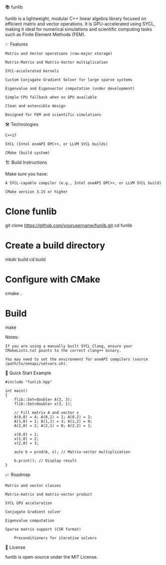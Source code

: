 📚 funlib

funlib is a lightweight, modular C++ linear algebra library focused on efficient matrix and vector operations. It is GPU-accelerated using SYCL, making it ideal for numerical simulations and scientific computing tasks such as Finite Element Methods (FEM).

✨ Features

    Matrix and Vector operations (row-major storage)

    Matrix-Matrix and Matrix-Vector multiplication

    SYCL-accelerated kernels

    Custom Conjugate Gradient Solver for large sparse systems

    Eigenvalue and Eigenvector computation (under development)

    Simple CPU fallback when no GPU available

    Clean and extensible design

    Designed for FEM and scientific simulations

🛠 Technologies

    C++17

    SYCL (Intel oneAPI DPC++, or LLVM SYCL builds)

    CMake (build system)

🏗️ Build Instructions

Make sure you have:

    A SYCL-capable compiler (e.g., Intel oneAPI DPC++, or LLVM SYCL build)

    CMake version 3.15 or higher

# Clone funlib
git clone https://github.com/yourusername/funlib.git
cd funlib

# Create a build directory
mkdir build
cd build

# Configure with CMake
cmake ..

# Build
make

Notes:

    If you are using a manually built SYCL Clang, ensure your CMakeLists.txt points to the correct clang++ binary.

    You may need to set the environment for oneAPI compilers (source /path/to/oneapi/setvars.sh).

🚀 Quick Start Example

    #include "funlib.hpp"

    int main()
    {
        flib::Set<double> A(3, 3);
        flib::Set<double> x(3, 1);

        // Fill matrix A and vector x
        A(0,0) = 4; A(0,1) = 1; A(0,2) = 2;
        A(1,0) = 1; A(1,1) = 3; A(1,2) = 0;
        A(2,0) = 2; A(2,1) = 0; A(2,2) = 1;
        
        x(0,0) = 1;
        x(1,0) = 2;
        x(2,0) = 3;

        auto b = prod(A, x); // Matrix-vector multiplication

        b.print(); // Display result
    }

📈 Roadmap

    Matrix and vector classes

    Matrix-matrix and matrix-vector product

    SYCL GPU acceleration

    Conjugate Gradient solver

    Eigenvalue computation

    Sparse matrix support (CSR format)

        Preconditioners for iterative solvers

📜 License

funlib is open-source under the MIT License.
